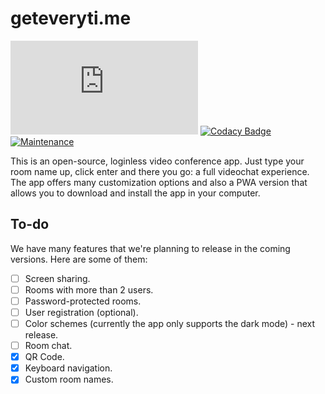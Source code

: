 # geteveryti.me  

[![Build Status](https://dev.azure.com/geteverytime/geteveryti.me-frontend/_apis/build/status/pedrowindisch.geteveryti.me?branchName=master)](https://dev.azure.com/geteverytime/geteveryti.me-frontend/_build/latest?definitionId=1&branchName=master)
[![Codacy Badge](https://app.codacy.com/project/badge/Grade/605174b67afb454e963be0441f530ec7)](https://www.codacy.com/manual/pedrowindisch/geteveryti.me?utm_source=github.com&amp;utm_medium=referral&amp;utm_content=pedrowindisch/geteveryti.me&amp;utm_campaign=Badge_Grade)
[![Maintenance](https://img.shields.io/badge/Maintained%3F-yes-green.svg)](https://github.com/pedrowindisch/geteveryti.me/graphs/commit-activity)

This is an open-source, loginless video conference app. Just type your room name up, click enter and there you go: a full videochat experience. The app offers many customization options and also a PWA version that allows you to download and install the app in your computer.

## To-do

We have many features that we're planning to release in the coming versions. Here are some of them:

  - [ ] Screen sharing.
  - [ ] Rooms with more than 2 users.
  - [ ] Password-protected rooms.
  - [ ] User registration (optional).
  - [ ] Color schemes (currently the app only supports the dark mode) - next release.
  - [ ] Room chat.
  - [X] QR Code.
  - [X] Keyboard navigation.
  - [X] Custom room names.
